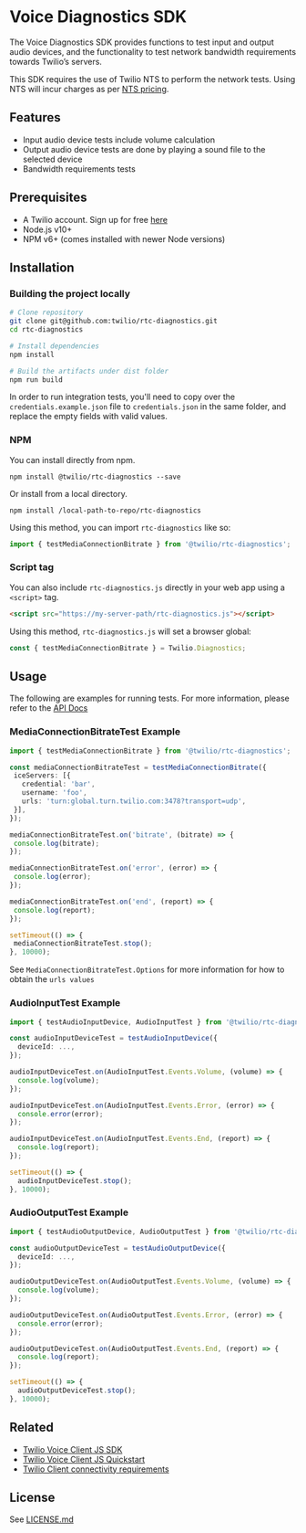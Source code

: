 # Voice Diagnostics SDK
The Voice Diagnostics SDK provides functions to test input and output audio devices, and the functionality to test network bandwidth requirements towards Twilio’s servers.

This SDK requires the use of Twilio NTS to perform the network tests. Using NTS will incur charges as per [NTS pricing](https://www.twilio.com/stun-turn/pricing).

## Features
* Input audio device tests include volume calculation
* Output audio device tests are done by playing a sound file to the selected device
* Bandwidth requirements tests

## Prerequisites
* A Twilio account. Sign up for free [here](https://www.twilio.com/try-twilio)
* Node.js v10+
* NPM v6+ (comes installed with newer Node versions)

## Installation

### Building the project locally

```bash
# Clone repository
git clone git@github.com:twilio/rtc-diagnostics.git
cd rtc-diagnostics

# Install dependencies
npm install

# Build the artifacts under dist folder
npm run build
```

In order to run integration tests, you'll need to copy over the `credentials.example.json` file
to `credentials.json` in the same folder, and replace the empty fields with valid values.

### NPM
You can install directly from npm.
```
npm install @twilio/rtc-diagnostics --save
```

Or install from a local directory.
```
npm install /local-path-to-repo/rtc-diagnostics
```

Using this method, you can import `rtc-diagnostics` like so:
```ts
import { testMediaConnectionBitrate } from '@twilio/rtc-diagnostics';
```

### Script tag
You can also include `rtc-diagnostics.js` directly in your web app using a `<script>` tag.
 ```html
 <script src="https://my-server-path/rtc-diagnostics.js"></script>
 ```

 Using this method, `rtc-diagnostics.js` will set a browser global:
 ```ts
 const { testMediaConnectionBitrate } = Twilio.Diagnostics;
 ```

## Usage
The following are examples for running tests. For more information, please refer to the [API Docs](https://twilio.github.io/rtc-diagnostics/globals.html)

### MediaConnectionBitrateTest Example
```ts
import { testMediaConnectionBitrate } from '@twilio/rtc-diagnostics';

const mediaConnectionBitrateTest = testMediaConnectionBitrate({
 iceServers: [{
   credential: 'bar',
   username: 'foo',
   urls: 'turn:global.turn.twilio.com:3478?transport=udp',
 }],
});

mediaConnectionBitrateTest.on('bitrate', (bitrate) => {
 console.log(bitrate);
});

mediaConnectionBitrateTest.on('error', (error) => {
 console.log(error);
});

mediaConnectionBitrateTest.on('end', (report) => {
 console.log(report);
});

setTimeout(() => {
 mediaConnectionBitrateTest.stop();
}, 10000);
```
See `MediaConnectionBitrateTest.Options` for more information for how to obtain the `urls values`

### AudioInputTest Example
```ts
import { testAudioInputDevice, AudioInputTest } from '@twilio/rtc-diagnostics';

const audioInputDeviceTest = testAudioInputDevice({
  deviceId: ...,
});

audioInputDeviceTest.on(AudioInputTest.Events.Volume, (volume) => {
  console.log(volume);
});

audioInputDeviceTest.on(AudioInputTest.Events.Error, (error) => {
  console.error(error);
});

audioInputDeviceTest.on(AudioInputTest.Events.End, (report) => {
  console.log(report);
});

setTimeout(() => {
  audioInputDeviceTest.stop();
}, 10000);
```

### AudioOutputTest Example
```ts
import { testAudioOutputDevice, AudioOutputTest } from '@twilio/rtc-diagnostics';

const audioOutputDeviceTest = testAudioOutputDevice({
  deviceId: ...,
});

audioOutputDeviceTest.on(AudioOutputTest.Events.Volume, (volume) => {
  console.log(volume);
});

audioOutputDeviceTest.on(AudioOutputTest.Events.Error, (error) => {
  console.error(error);
});

audioOutputDeviceTest.on(AudioOutputTest.Events.End, (report) => {
  console.log(report);
});

setTimeout(() => {
  audioOutputDeviceTest.stop();
}, 10000);
```

## Related
* [Twilio Voice Client JS SDK](https://github.com/twilio/twilio-client.js)
* [Twilio Voice Client JS Quickstart](https://github.com/TwilioDevEd/client-quickstart-js)
* [Twilio Client connectivity requirements](https://www.twilio.com/docs/voice/client/javascript/voice-client-js-and-mobile-sdks-network-connectivity-requirements)

## License
See [LICENSE.md](LICENSE.md)
